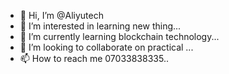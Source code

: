 - 👋 Hi, I’m @Aliyutech
- 👀 I’m interested in learning new thing...
- 🌱 I’m currently learning blockchain technology...
- 💞️ I’m looking to collaborate on practical ...
- 📫 How to reach me 07033838335..

<!---
Aliyutech/Aliyutech is a ✨ special ✨ repository because its `README.md` (this file) appears on your GitHub profile.
You can click the Preview link to take a look at your changes.
--->
